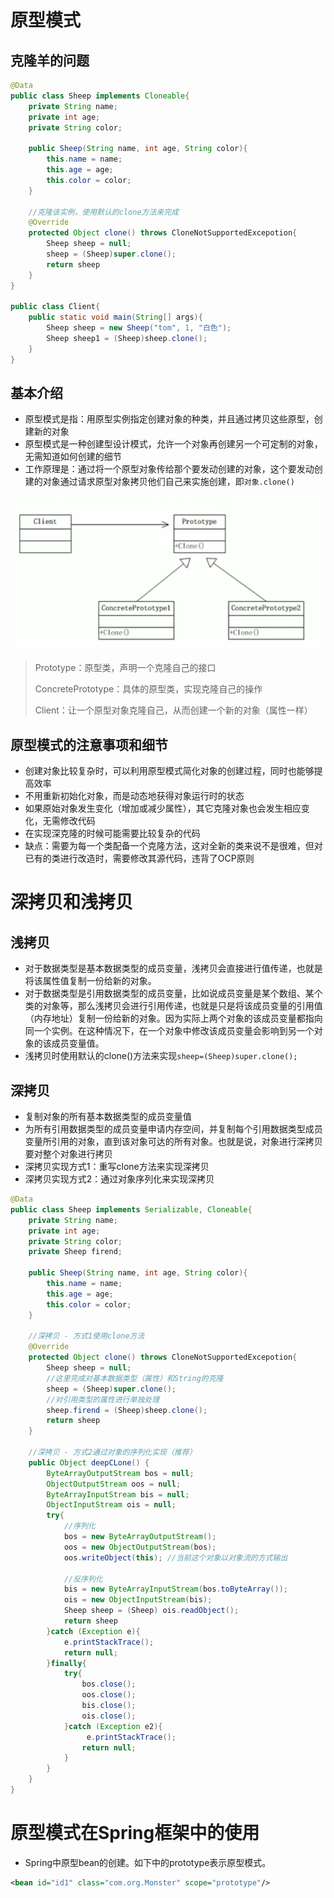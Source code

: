 # 原型模式

## 克隆羊的问题

```java
@Data
public class Sheep implements Cloneable{
    private String name;
    private int age;
    private String color;
    
    public Sheep(String name, int age, String color){
        this.name = name;
        this.age = age;
        this.color = color;
    }
    
    //克隆该实例，使用默认的clone方法来完成
    @Override
    protected Object clone() throws CloneNotSupportedExcepotion{
        Sheep sheep = null;
        sheep = (Sheep)super.clone();
        return sheep
    }
}

public class Client{
    public static void main(String[] args){
        Sheep sheep = new Sheep("tom", 1, "白色");
        Sheep sheep1 = (Sheep)sheep.clone();
    }
}
```

## 基本介绍

- 原型模式是指：用原型实例指定创建对象的种类，并且通过拷贝这些原型，创建新的对象
- 原型模式是一种创建型设计模式，允许一个对象再创建另一个可定制的对象，无需知道如何创建的细节
- 工作原理是：通过将一个原型对象传给那个要发动创建的对象，这个要发动创建的对象通过请求原型对象拷贝他们自己来实施创建，即`对象.clone()`

![image-20250304144847004](./assets/image-20250304144847004.png)

> Prototype：原型类，声明一个克隆自己的接口
>
> ConcretePrototype：具体的原型类，实现克隆自己的操作
>
> Client：让一个原型对象克隆自己，从而创建一个新的对象（属性一样）

## 原型模式的注意事项和细节

- 创建对象比较复杂时，可以利用原型模式简化对象的创建过程，同时也能够提高效率
- 不用重新初始化对象，而是动态地获得对象运行时的状态
- 如果原始对象发生变化（增加或减少属性），其它克隆对象也会发生相应变化，无需修改代码
- 在实现深克隆的时候可能需要比较复杂的代码
- 缺点：需要为每一个类配备一个克隆方法，这对全新的类来说不是很难，但对已有的类进行改造时，需要修改其源代码，违背了OCP原则

# 深拷贝和浅拷贝

## 浅拷贝

- 对于数据类型是基本数据类型的成员变量，浅拷贝会直接进行值传递，也就是将该属性值复制一份给新的对象。
- 对于数据类型是引用数据类型的成员变量，比如说成员变量是某个数组、某个类的对象等，那么浅拷贝会进行引用传递，也就是只是将该成员变量的引用值（内存地址）复制一份给新的对象。因为实际上两个对象的该成员变量都指向同一个实例。在这种情况下，在一个对象中修改该成员变量会影响到另一个对象的该成员变量值。
- 浅拷贝时使用默认的clone()方法来实现`sheep=(Sheep)super.clone();`

## 深拷贝

- 复制对象的所有基本数据类型的成员变量值
- 为所有引用数据类型的成员变量申请内存空间，并复制每个引用数据类型成员变量所引用的对象，直到该对象可达的所有对象。也就是说，对象进行深拷贝要对整个对象进行拷贝
- 深拷贝实现方式1：重写clone方法来实现深拷贝
- 深拷贝实现方式2：通过对象序列化来实现深拷贝

```java
@Data
public class Sheep implements Serializable, Cloneable{
    private String name;
    private int age;
    private String color;
    private Sheep firend;
    
    public Sheep(String name, int age, String color){
        this.name = name;
        this.age = age;
        this.color = color;
    }
    
    //深拷贝 - 方式1使用clone方法
    @Override
    protected Object clone() throws CloneNotSupportedExcepotion{
        Sheep sheep = null;
        //这里完成对基本数据类型（属性）和String的克隆
        sheep = (Sheep)super.clone();
        //对引用类型的属性进行单独处理
        sheep.firend = (Sheep)sheep.clone();
        return sheep
    }
    
    //深拷贝 - 方式2通过对象的序列化实现（推荐）
    public Object deepCLone() {
        ByteArrayOutputStream bos = null;
        ObjectOutputStream oos = null;
        ByteArrayInputStream bis = null;
        ObjectInputStream ois = null;
        try{
            //序列化
            bos = new ByteArrayOutputStream();
            oos = new ObjectOutputStream(bos);
            oos.writeObject(this); //当前这个对象以对象流的方式输出
            
            //反序列化
            bis = new ByteArrayInputStream(bos.toByteArray());
            ois = new ObjectInputStream(bis);
            Sheep sheep = (Sheep) ois.readObject();
            return sheep
        }catch (Exception e){
            e.printStackTrace();
            return null;
        }finally{
            try{
                bos.close();
                oos.close();
                bis.close();
                ois.close();
            }catch (Exception e2){
                 e.printStackTrace();
            	return null;
            }
        }
    }
}
```

# 原型模式在Spring框架中的使用

- Spring中原型bean的创建。如下中的prototype表示原型模式。

```xml
<bean id="id1" class="com.org.Monster" scope="prototype"/>
```